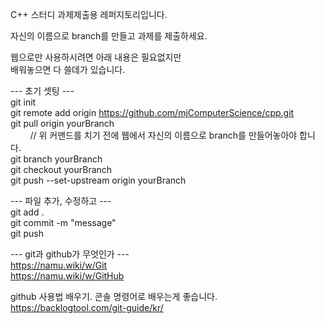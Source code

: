 C++ 스터디 과제제출용 레퍼지토리입니다.

자신의 이름으로 branch를 만들고 과제를 제출하세요.

웹으로만 사용하시려면 아래 내용은 필요없지만<br>
배워놓으면 다 쓸데가 있습니다.

--- 초기 셋팅 ---<br>
git init<br>
git remote add origin https://github.com/mjComputerScience/cpp.git<br>
git pull origin yourBranch<br>
&nbsp;&nbsp;&nbsp;&nbsp;&nbsp;&nbsp;&nbsp;&nbsp;// 위 커맨드를 치기 전에 웹에서 자신의 이름으로 branch를 만들어놓아야 합니다.<br>
git branch yourBranch<br>
git checkout yourBranch<br>
git push --set-upstream origin yourBranch

--- 파일 추가, 수정하고 ---<br>
git add .<br>
git commit -m "message"<br>
git push


--- git과 github가 무엇인가 ---<br>
https://namu.wiki/w/Git<br>
https://namu.wiki/w/GitHub

github 사용법 배우기. 콘솔 명령어로 배우는게 좋습니다.<br>
https://backlogtool.com/git-guide/kr/
